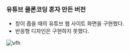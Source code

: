 ### 유튜브 클론코딩 혼자 만든 버전
- 창이 좁을 때의 유튜브 웹 사이트 화면을 구현했다. 
- 반응형 디자인은 구현하지 못했다.

![vfh](https://user-images.githubusercontent.com/101965666/161689082-1bf37d94-0597-43c9-80d3-817760166e18.PNG)
